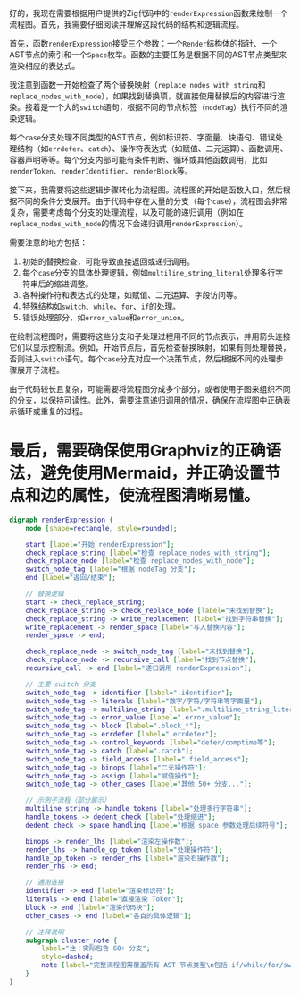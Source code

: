 好的，我现在需要根据用户提供的Zig代码中的`renderExpression`函数来绘制一个流程图。首先，我需要仔细阅读并理解这段代码的结构和逻辑流程。

首先，函数`renderExpression`接受三个参数：一个`Render`结构体的指针、一个AST节点的索引和一个`Space`枚举。函数的主要任务是根据不同的AST节点类型来渲染相应的表达式。

我注意到函数一开始检查了两个替换映射（`replace_nodes_with_string`和`replace_nodes_with_node`），如果找到替换项，就直接使用替换后的内容进行渲染。接着是一个大的`switch`语句，根据不同的节点标签（`nodeTag`）执行不同的渲染逻辑。

每个`case`分支处理不同类型的AST节点，例如标识符、字面量、块语句、错误处理结构（如`errdefer`、`catch`）、操作符表达式（如赋值、二元运算）、函数调用、容器声明等等。每个分支内部可能有条件判断、循环或其他函数调用，比如`renderToken`、`renderIdentifier`、`renderBlock`等。

接下来，我需要将这些逻辑步骤转化为流程图。流程图的开始是函数入口，然后根据不同的条件分支展开。由于代码中存在大量的分支（每个`case`），流程图会非常复杂，需要考虑每个分支的处理流程，以及可能的递归调用（例如在`replace_nodes_with_node`的情况下会递归调用`renderExpression`）。

需要注意的地方包括：
1. 初始的替换检查，可能导致直接返回或递归调用。
2. 每个`case`分支的具体处理逻辑，例如`multiline_string_literal`处理多行字符串后的缩进调整。
3. 各种操作符和表达式的处理，如赋值、二元运算、字段访问等。
4. 特殊结构如`switch`、`while`、`for`、`if`的处理。
5. 错误处理部分，如`error_value`和`error_union`。

在绘制流程图时，需要将这些分支和子处理过程用不同的节点表示，并用箭头连接它们以显示控制流。例如，开始节点后，首先检查替换映射，如果有则处理替换，否则进入`switch`语句。每个`case`分支对应一个决策节点，然后根据不同的处理步骤展开子流程。

由于代码较长且复杂，可能需要将流程图分成多个部分，或者使用子图来组织不同的分支，以保持可读性。此外，需要注意递归调用的情况，确保在流程图中正确表示循环或重复的过程。

最后，需要确保使用Graphviz的正确语法，避免使用Mermaid，并正确设置节点和边的属性，使流程图清晰易懂。
================================================
```dot
digraph renderExpression {
    node [shape=rectangle, style=rounded];

    start [label="开始 renderExpression"];
    check_replace_string [label="检查 replace_nodes_with_string"];
    check_replace_node [label="检查 replace_nodes_with_node"];
    switch_node_tag [label="根据 nodeTag 分支"];
    end [label="返回/结束"];

    // 替换逻辑
    start -> check_replace_string;
    check_replace_string -> check_replace_node [label="未找到替换"];
    check_replace_string -> write_replacement [label="找到字符串替换"];
    write_replacement -> render_space [label="写入替换内容"];
    render_space -> end;

    check_replace_node -> switch_node_tag [label="未找到替换"];
    check_replace_node -> recursive_call [label="找到节点替换"];
    recursive_call -> end [label="递归调用 renderExpression"];

    // 主要 switch 分支
    switch_node_tag -> identifier [label=".identifier"];
    switch_node_tag -> literals [label="数字/字符/字符串等字面量"];
    switch_node_tag -> multiline_string [label=".multiline_string_literal"];
    switch_node_tag -> error_value [label=".error_value"];
    switch_node_tag -> block [label=".block_*"];
    switch_node_tag -> errdefer [label=".errdefer"];
    switch_node_tag -> control_keywords [label="defer/comptime等"];
    switch_node_tag -> catch [label=".catch"];
    switch_node_tag -> field_access [label=".field_access"];
    switch_node_tag -> binops [label="二元操作符"];
    switch_node_tag -> assign [label="赋值操作"];
    switch_node_tag -> other_cases [label="其他 50+ 分支..."];

    // 示例子流程（部分展示）
    multiline_string -> handle_tokens [label="处理多行字符串"];
    handle_tokens -> dedent_check [label="处理缩进"];
    dedent_check -> space_handling [label="根据 space 参数处理后续符号"];

    binops -> render_lhs [label="渲染左操作数"];
    render_lhs -> handle_op_token [label="处理操作符"];
    handle_op_token -> render_rhs [label="渲染右操作数"];
    render_rhs -> end;

    // 通用连接
    identifier -> end [label="渲染标识符"];
    literals -> end [label="直接渲染 Token"];
    block -> end [label="渲染代码块"];
    other_cases -> end [label="各自的具体逻辑"];

    // 注释说明
    subgraph cluster_note {
        label="注：实际包含 60+ 分支";
        style=dashed;
        note [label="完整流程图需覆盖所有 AST 节点类型\n包括 if/while/for/switch 等控制流", shape=note];
    }
}
```